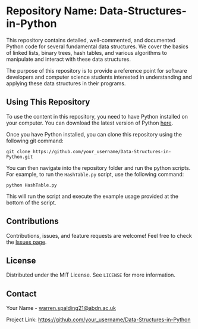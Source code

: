 # Repository Name: Data-Structures-in-Python

This repository contains detailed, well-commented, and documented Python code for several fundamental data structures. We cover the basics of linked lists, binary trees, hash tables, and various algorithms to manipulate and interact with these data structures. 

The purpose of this repository is to provide a reference point for software developers and computer science students interested in understanding and applying these data structures in their programs.

## Using This Repository

To use the content in this repository, you need to have Python installed on your computer. You can download the latest version of Python [here](https://www.python.org/downloads/).

Once you have Python installed, you can clone this repository using the following git command:

```
git clone https://github.com/your_username/Data-Structures-in-Python.git
```

You can then navigate into the repository folder and run the python scripts. For example, to run the `HashTable.py` script, use the following command:

```
python HashTable.py
```

This will run the script and execute the example usage provided at the bottom of the script.

## Contributions

Contributions, issues, and feature requests are welcome! Feel free to check the [Issues page](https://github.com/your_username/Data-Structures-in-Python/issues).

## License

Distributed under the MIT License. See `LICENSE` for more information.

## Contact

Your Name - warren.spalding21@abdn.ac.uk

Project Link: https://github.com/your_username/Data-Structures-in-Python

